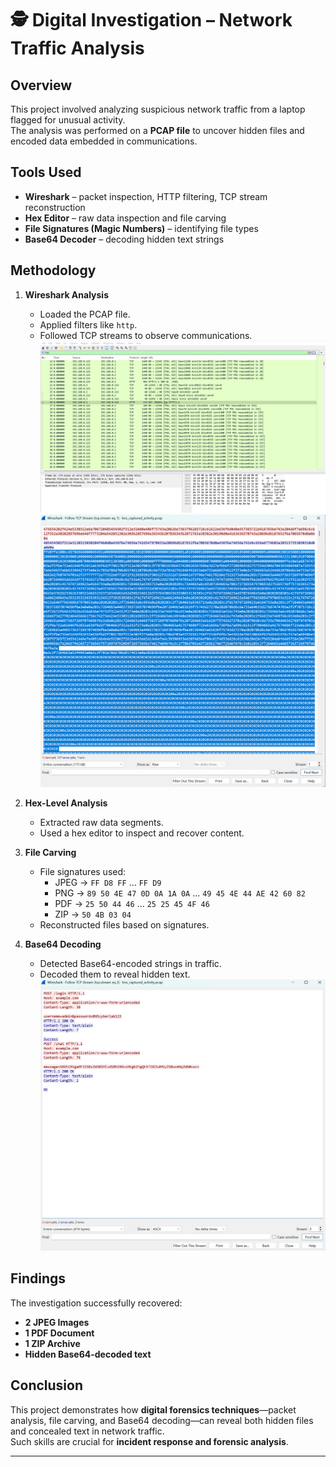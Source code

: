 # 🕵️ Digital Investigation – Network Traffic Analysis

## Overview
This project involved analyzing suspicious network traffic from a laptop flagged for unusual activity.  
The analysis was performed on a **PCAP file** to uncover hidden files and encoded data embedded in communications.

## Tools Used
- **Wireshark** – packet inspection, HTTP filtering, TCP stream reconstruction  
- **Hex Editor** – raw data inspection and file carving  
- **File Signatures (Magic Numbers)** – identifying file types  
- **Base64 Decoder** – decoding hidden text strings  

## Methodology
1. **Wireshark Analysis**
   - Loaded the PCAP file.
   - Applied filters like `http`.
   - Followed TCP streams to observe communications.
     <img src= "wireshark 1.png">
     <img src= "wireshark 2.png">
    

2. **Hex-Level Analysis**
   - Extracted raw data segments.
   - Used a hex editor to inspect and recover content.

3. **File Carving**
   - File signatures used:
     - JPEG → `FF D8 FF` … `FF D9`
     - PNG → `89 50 4E 47 0D 0A 1A 0A` … `49 45 4E 44 AE 42 60 82`
     - PDF → `25 50 44 46` … `25 25 45 4F 46`
     - ZIP → `50 4B 03 04`
   - Reconstructed files based on signatures.

4. **Base64 Decoding**
   - Detected Base64-encoded strings in traffic.
   - Decoded them to reveal hidden text.
      <img src= "wireshark 3.png">

## Findings
The investigation successfully recovered:
- **2 JPEG Images**
- **1 PDF Document**
- **1 ZIP Archive**
- **Hidden Base64-decoded text**

## Conclusion
This project demonstrates how **digital forensics techniques**—packet analysis, file carving, and Base64 decoding—can reveal both hidden files and concealed text in network traffic.  
Such skills are crucial for **incident response and forensic analysis**.

---
